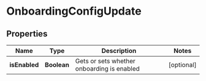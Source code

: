 
# OnboardingConfigUpdate

## Properties
Name | Type | Description | Notes
------------ | ------------- | ------------- | -------------
**isEnabled** | **Boolean** | Gets or sets whether onboarding is enabled |  [optional]



